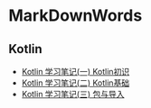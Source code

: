 # MarkDownWords


## Kotlin

- [Kotlin 学习笔记(一) Kotlin初识][链接1]
- [Kotlin 学习笔记(二) Kotlin基础][链接2]
- [Kotlin 学习笔记(三) 包与导入][链接3]




[链接1]:https://github.com/LZHS/MarkDownWords/blob/master/Kotlin/Kotlin%20%E5%AD%A6%E4%B9%A0%E7%AC%94%E8%AE%B0(%E4%B8%80)%20Kotlin%E5%88%9D%E8%AF%86.md


[链接2]:https://github.com/LZHS/MarkDownWords/blob/master/Kotlin/Kotlin%20%E5%AD%A6%E4%B9%A0%E7%AC%94%E8%AE%B0(%E4%BA%8C)%E5%9F%BA%E6%9C%AC%E7%B1%BB%E5%9E%8B.md


[链接3]:https://github.com/LZHS/MarkDownWords/blob/master/Kotlin/Kotlin%20%E5%AD%A6%E4%B9%A0%E7%AC%94%E8%AE%B0(%E4%B8%89)%20%E5%8C%85%E4%B8%8E%E5%AF%BC%E5%85%A5.md